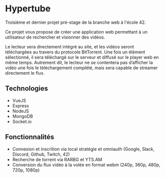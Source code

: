 # Hypertube

Troisième et dernier projet pré-stage de la branche web à l'école 42.

Ce projet vous propose de créer une application web permettant à un utilisateur de rechercher et visionner des vidéos.

Le lecteur sera directement intégré au site, et les vidéos seront téléchargées au travers du protocole BitTorrent. Une fois un élément sélectionné, il sera téléchargé sur le serveur et diffusé sur le player web en même temps. Autrement dit, le lecteur ne se contentera pas d’afficher la vidéo une fois le téléchargement complété, mais sera capable de streamer directement le flux.

## Technologies

- VueJS
- Express
- NodeJS
- MongoDB
- Socket.io

## Fonctionnalités

- Connexion et inscrition via local stratégie et omniauth (Google, Slack, Discord, Github, Twitch, 42)
- Recherche de torrent via RARBG et YTS.AM
- Conversion du flux vidéo à la volée en format webm (240p, 360p, 480p, 720p, 1080p)
